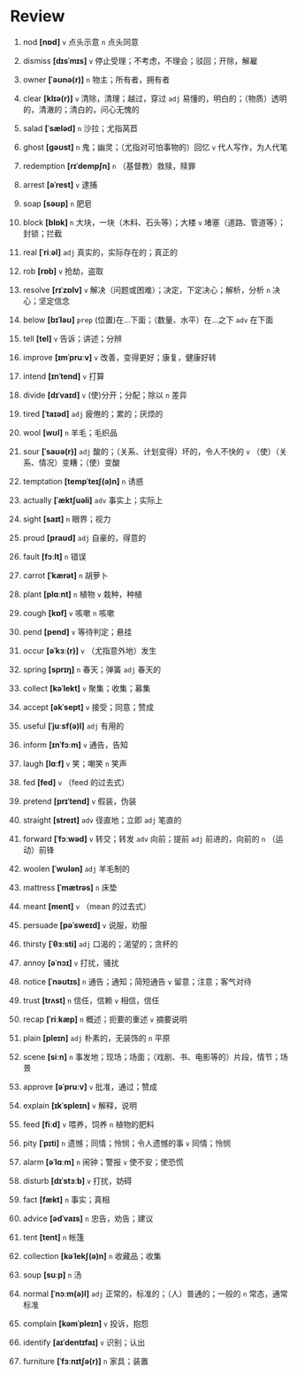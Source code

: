# Review
1. nod **[nɒd]** `v` 点头示意 `n` 点头同意

2. dismiss **[dɪsˈmɪs]** `v` 停止受理；不考虑，不理会；驳回；开除，解雇

3. owner **[ˈəʊnə(r)]** `n` 物主；所有者，拥有者

4. clear **[klɪə(r)]** `v` 清除，清理；越过，穿过 `adj` 易懂的，明白的；（物质）透明的，清澈的；清白的，问心无愧的

5. salad **[ˈsæləd]** `n` 沙拉；尤指莴苣

6. ghost **[ɡəʊst]** `n` 鬼；幽灵；（尤指对可怕事物的）回忆 `v` 代人写作，为人代笔

7. redemption **[rɪˈdempʃn]** `n` （基督教）救赎，赎罪

8. arrest **[əˈrest]** `v` 逮捕

9. soap **[səʊp]** `n` 肥皂

10. block **[blɒk]** `n` 大块，一块（木料、石头等）；大楼 `v` 堵塞（道路、管道等）；封锁；拦截

11. real **[ˈriːəl]** `adj` 真实的，实际存在的；真正的

12. rob **[rɒb]** `v` 抢劫，盗取

13. resolve **[rɪˈzɒlv]** `v` 解决（问题或困难）；决定，下定决心；解析，分析 `n` 决心；坚定信念

14. below **[bɪˈləʊ]** `prep` (位置)在...下面；（数量、水平）在...之下 `adv` 在下面

15. tell **[tel]** `v` 告诉；讲述；分辨

16. improve **[ɪmˈpruːv]** `v` 改善，变得更好；康复，健康好转

17. intend **[ɪnˈtend]** `v` 打算

18. divide **[dɪˈvaɪd]** `v` (使)分开；分配；除以 `n` 差异

19. tired **[ˈtaɪəd]** `adj` 疲倦的；累的；厌烦的

20. wool **[wʊl]** `n` 羊毛；毛织品

21. sour **[ˈsaʊə(r)]** `adj` 酸的；（关系、计划变得）坏的，令人不快的 `v` （使）（关系、情况）变糟；（使）变酸

22. temptation **[tempˈteɪʃ(ə)n]** `n` 诱惑

23. actually **[ˈæktʃuəli]** `adv` 事实上；实际上

24. sight **[saɪt]** `n` 眼界；视力

25. proud **[praʊd]** `adj` 自豪的，得意的

26. fault **[fɔːlt]** `n` 错误

27. carrot **[ˈkærət]** `n` 胡萝卜

28. plant **[plɑːnt]** `n` 植物 `v` 栽种，种植

29. cough **[kɒf]** `v` 咳嗽 `n` 咳嗽

30. pend **[pend]** `v` 等待判定；悬挂

31. occur **[əˈkɜː(r)]** `v` （尤指意外地）发生

32. spring **[sprɪŋ]** `n` 春天；弹簧 `adj` 春天的

33. collect **[kəˈlekt]** `v` 聚集；收集；募集

34. accept **[əkˈsept]** `v` 接受；同意；赞成

35. useful **[ˈjuːsf(ə)l]** `adj` 有用的

36. inform **[ɪnˈfɔːm]** `v` 通告，告知

37. laugh **[lɑːf]** `v` 笑；嘲笑 `n` 笑声

38. fed **[fed]** `v` （feed 的过去式）

39. pretend **[prɪˈtend]** `v` 假装，伪装

40. straight **[streɪt]** `adv` 径直地；立即 `adj` 笔直的

41. forward **[ˈfɔːwəd]** `v` 转交；转发 `adv` 向前；提前 `adj` 前进的，向前的 `n` （运动）前锋

42. woolen **[ˈwʊlən]** `adj` 羊毛制的

43. mattress **[ˈmætrəs]** `n` 床垫

44. meant **[ment]** `v` （mean 的过去式）

45. persuade **[pəˈsweɪd]** `v` 说服，劝服

46. thirsty **[ˈθɜːsti]** `adj` 口渴的；渴望的；贪杯的

47. annoy **[əˈnɔɪ]** `v` 打扰，骚扰

48. notice **[ˈnəʊtɪs]** `n` 通告；通知；简短通告 `v` 留意；注意；客气对待

49. trust **[trʌst]** `n` 信任，信赖 `v` 相信，信任

50. recap **[ˈriːkæp]** `n` 概述；扼要的重述 `v` 摘要说明

51. plain **[pleɪn]** `adj` 朴素的，无装饰的 `n` 平原

52. scene **[siːn]** `n` 事发地；现场；场面；（戏剧、书、电影等的）片段，情节；场景

53. approve **[əˈpruːv]** `v` 批准，通过；赞成

54. explain **[ɪkˈspleɪn]** `v` 解释，说明

55. feed **[fiːd]** `v` 喂养，饲养 `n` 植物的肥料

56. pity **[ˈpɪti]** `n` 遗憾；同情；怜悯；令人遗憾的事 `v` 同情；怜悯

57. alarm **[əˈlɑːm]** `n` 闹钟；警报 `v` 使不安；使恐慌

58. disturb **[dɪˈstɜːb]** `v` 打扰，妨碍

59. fact **[fækt]** `n` 事实；真相

60. advice **[ədˈvaɪs]** `n` 忠告，劝告；建议

61. tent **[tent]** `n` 帐篷

62. collection **[kəˈlekʃ(ə)n]** `n` 收藏品；收集

63. soup **[suːp]** `n` 汤

64. normal **[ˈnɔːm(ə)l]** `adj` 正常的，标准的；（人）普通的；一般的 `n` 常态，通常标准

65. complain **[kəmˈpleɪn]** `v` 投诉，抱怨

66. identify **[aɪˈdentɪfaɪ]** `v` 识别；认出

67. furniture **[ˈfɜːnɪtʃə(r)]** `n` 家具；装置

